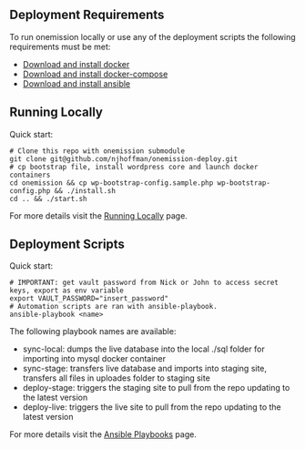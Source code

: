 ## Deployment Requirements

To run onemission locally or use any of the deployment scripts the following requirements must be met:

- [Download and install docker](https://docs.docker.com/install)
- [Download and install docker-compose](https://docs.docker.com/compose/install/)
- [Download and install ansible](https://docs.ansible.com/ansible/latest/installation_guide/intro_installation.html)

## Running Locally

Quick start:

```
# Clone this repo with onemission submodule
git clone git@github.com/njhoffman/onemission-deploy.git
# cp bootstrap file, install wordpress core and launch docker containers
cd onemission && cp wp-bootstrap-config.sample.php wp-bootstrap-config.php && ./install.sh
cd .. && ./start.sh
```

For more details visit the [Running Locally](docs/Running-Locally.md) page.

## Deployment Scripts

Quick start:

```
# IMPORTANT: get vault password from Nick or John to access secret keys, export as env variable
export VAULT_PASSWORD="insert_password"
# Automation scripts are ran with ansible-playbook.
ansible-playbook <name>
```

The following playbook names are available:

- sync-local: dumps the live database into the local ./sql folder for importing into mysql docker container
- sync-stage: transfers live database and imports into staging site, transfers all files in uploades folder to staging site
- deploy-stage: triggers the staging site to pull from the repo updating to the latest version
- deploy-live: triggers the live site to pull from the repo updating to the latest version

For more details visit the [Ansible Playbooks](docs/Ansible-Playbooks.md) page.
